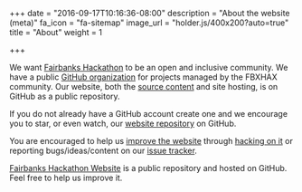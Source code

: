 +++
date = "2016-09-17T10:16:36-08:00"
description = "About the website (meta)"
fa_icon = "fa-sitemap"
image_url = "holder.js/400x200?auto=true"
title = "About"
weight = 1

+++

We want [Fairbanks Hackathon](/) to be an open and inclusive community. We have a public [GitHub organization](https://github.com/fbxhax) for projects managed by the FBXHAX community. Our website, both the [source content](https://github.com/fbxhax/fbxhax.github.io) and site hosting, is on GitHub as a public repository.

<i class="fa fa-github-alt fa-3x" aria-hidden="true"></i>

If you do not already have a GitHub account create one and we encourage you to star, or even watch, our [website repository](https://github.com/fbxhax/fbxhax.github.io) on GitHub.

<i class="fa fa-bug fa-3x" aria-hidden="true"></i>

You are encouraged to help us [improve the website](https://github.com/fbxhax/fbxhax.github.io/wiki/Hack-the-website) through [hacking on it](https://github.com/fbxhax/fbxhax.github.io/wiki/Hack-the-website) or reporting bugs/ideas/content on our [issue tracker](https://github.com/fbxhax/fbxhax.github.io/issues). 

<i class="fa fa-newspaper-o fa-3x" aria-hidden="true"></i>

[Fairbanks Hackathon Website](https://github.com/fbxhax/fbxhax.github.io) is a public repository and hosted on GitHub.  Feel free to help us improve it.
